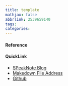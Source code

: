 ```yaml
---
title: template
mathjax: false
abbrlink: 2539659140
tags:
categories:
---
```








#### Reference 



#### QuickLink

+ [SPeakNote Blog](https://sunrisepeak.github.io/)
+ [Makedown File Address](https://github.com/Sunrisepeak/RC-Note)
+ [Github](https://github.com/Sunrisepeak)